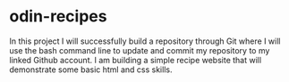 # odin-recipes

In this project I will successfully build a repository through Git where I will use the bash command line to update and commit my repository to my linked Github account. I am building a simple recipe website that will demonstrate some basic html and css skills.
